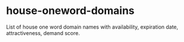 # house-oneword-domains
List of house one word domain names with availability, expiration date, attractiveness, demand score.
